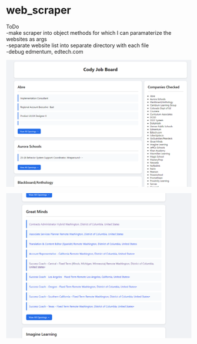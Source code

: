 # web_scraper
ToDo  
-make scraper into object methods for which I can paramaterize the websites as args  
-separate website list into separate directory with each file  
-debug edmentum, edtech.com

![Preview Image](img/Preview1.PNG)

![Preview Image2](img/Preview2.PNG)

